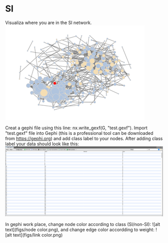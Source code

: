 # SI
Visualiza where you are in the SI network.   
![alt text](figs/Unknown-20.png)

Creat a gephi file using this line: nx.write_gexf(G, "test.gexf"). 
Import "test.gexf" file into Gephi (this is a professional tool can be downloaded from https://gephi.org) and add class label to your nodes. After adding class label your data should look like this: 
![alt text](figs/data.png)

In gephi work place, change node color according to class (SI/non-SI): 
![alt text](figs/node color.png), and change edge color accordding to weight: 
![alt text](figs/link color.png)
